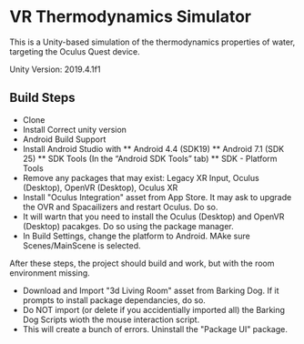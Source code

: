 # VR Thermodynamics Simulator

This is a Unity-based simulation of the thermodynamics properties of water, targeting the Oculus Quest device.

Unity Version: 2019.4.1f1

## Build Steps

* Clone
* Install Correct unity version
*  Android Build Support
* Install Android Studio with
** Android 4.4 (SDK19)
** Android 7.1 (SDK 25)
** SDK Tools (In the “Android SDK Tools” tab)
** SDK - Platform Tools
* Remove any packages that may exist: Legacy XR Input, Oculus (Desktop), OpenVR (Desktop), Oculus XR
* Install "Oculus Integration" asset from App Store. It may ask to upgrade the OVR and Spacailizers and restart Oculus. Do so.
* It will wartn that you need to install the Oculus (Desktop) and OpenVR (Desktop) pacakges. Do so using the package manager.
* In Build Settings, change the platform to Android. MAke sure Scenes/MainScene is selected.

After these steps, the project should build and work, but with the room environment missing.

* Download and Import "3d Living Room" asset from Barking Dog. If it prompts to install package dependancies, do so.
* Do NOT import (or delete if you accidentially imported all) the Barking Dog Scripts wioth the mouse interaction script.
* This will create a bunch of errors. Uninstall the "Package UI" package.



